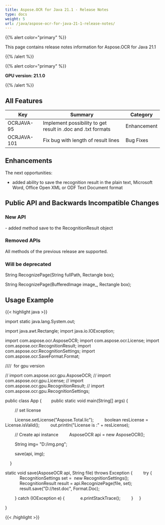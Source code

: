 ```yaml
---
title: Aspose.OCR for Java 21.1 - Release Notes
type: docs
weight: 5
url: /java/aspose-ocr-for-java-21-1-release-notes/
---
```


{{% alert color="primary" %}}

This page contains release notes information for Aspose.OCR for Java 21.1

{{% /alert %}}

{{% alert color="primary" %}}

**GPU version: 21.1.0**

{{% /alert %}}

## All Features

|Key|Summary|Category|
|---|---|---|
|OCRJAVA-95|Implement possibility to get result in .doc and .txt formats|Enhancement|
|OCRJAVA-101|Fix bug with length of result lines|Bug Fixes|


## Enhancements

The next opportunities:

- added ability to save the recognition result in the plain text, Microsoft Word, Office Open XML or ODF Text Document format

## Public API and Backwards Incompatible Changes

### New API

- added method save to the RecognitionResult object

### Removed APIs

All methods of the previous release are supported.

### Will be deprecated

String RecognizePage(String fullPath, Rectangle box);

String RecognizePage(BufferedImage image_, Rectangle box);

## Usage Example

{{< highlight java >}}

import static java.lang.System.out;

import java.awt.Rectangle;
import java.io.IOException;

import com.aspose.ocr.AsposeOCR;
import com.aspose.ocr.License;
import com.aspose.ocr.RecognitionResult;
import com.aspose.ocr.RecognitionSettings;
import com.aspose.ocr.SaveFormat.Format;

////  for gpu version

// import com.aspose.ocr.gpu.AsposeOCR;
// import com.aspose.ocr.gpu.License;
// import com.aspose.ocr.gpu.RecognitionResult;
// import com.aspose.ocr.gpu.RecognitionSettings;

public class App {
       public static void main(String[] args) {

        // set license    

        License.setLicense("Aspose.Total.lic");
        boolean resLicense = License.isValid();
        out.println("License is :" + resLicense);

        // Create api instance
        AsposeOCR api = new AsposeOCR();

        String img= "D:/img.png";

        save(api, img);

    }



static void save(AsposeOCR api, String file) throws Exception {
        try {
            RecognitionSettings set =  new RecognitionSettings();
            RecognitionResult result = api.RecognizePage(file, set);
            result.save("D://test.doc", Format.Doc);

        } catch (IOException e) {
            e.printStackTrace();
        }
    }

}

{{< /highlight >}}
